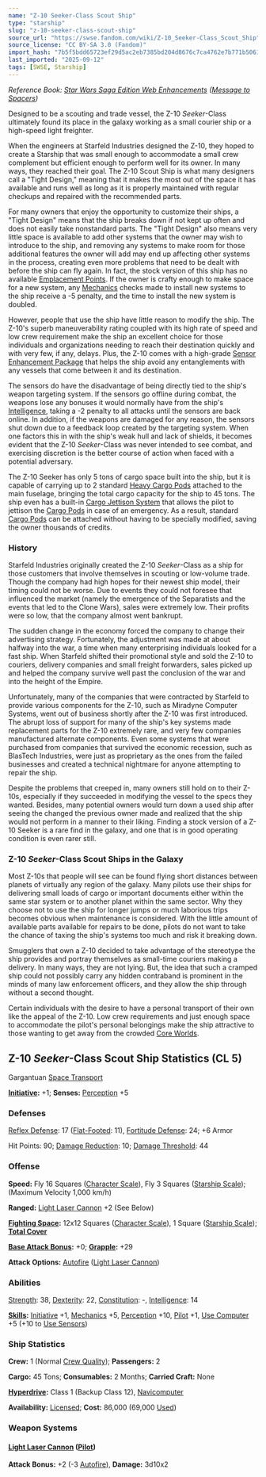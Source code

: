 ```yaml
---
name: "Z-10 Seeker-Class Scout Ship"
type: "starship"
slug: "z-10-seeker-class-scout-ship"
source_url: "https://swse.fandom.com/wiki/Z-10_Seeker-Class_Scout_Ship"
source_license: "CC BY-SA 3.0 (Fandom)"
import_hash: "7b5f5bdd65723ef29d5ac2eb7385bd204d8676c7ca4762e7b771b5061fc89a7e"
last_imported: "2025-09-12"
tags: [SWSE, Starship]
---
```

*Reference Book: [Star Wars Saga Edition Web Enhancements](https://swse.fandom.com/wiki/Star_Wars_Saga_Edition_Web_Enhancements) ([Message to Spacers](https://swse.fandom.com/wiki/Message_to_Spacers))*

Designed to be a scouting and trade vessel, the Z-10 *Seeker*-Class ultimately found its place in the galaxy working as a small courier ship or a high-speed light freighter.

When the engineers at Starfeld Industries designed the Z-10, they hoped to create a Starship that was small enough to accommodate a small crew complement but efficient enough to perform well for its owner. In many ways, they reached their goal. The Z-10 Scout Ship is what many designers call a "Tight Design," meaning that it makes the most out of the space it has available and runs well as long as it is properly maintained with regular checkups and repaired with the recommended parts.

For many owners that enjoy the opportunity to customize their ships, a "Tight Design" means that the ship breaks down if not kept up often and does not easily take nonstandard parts. The "Tight Design" also means very little space is available to add other systems that the owner may wish to introduce to the ship, and removing any systems to make room for those additional features the owner will add may end up affecting other systems in the process, creating even more problems that need to be dealt with before the ship can fly again. In fact, the stock version of this ship has no available [Emplacement Points](https://swse.fandom.com/wiki/Emplacement_Points). If the owner is crafty enough to make space for a new system, any [Mechanics](https://swse.fandom.com/wiki/Mechanics) checks made to install new systems to the ship receive a -5 penalty, and the time to install the new system is doubled.

However, people that use the ship have little reason to modify the ship. The Z-10's superb maneuverability rating coupled with its high rate of speed and low crew requirement make the ship an excellent choice for those individuals and organizations needing to reach their destination quickly and with very few, if any, delays. Plus, the Z-10 comes with a high-grade [Sensor Enhancement Package](https://swse.fandom.com/wiki/Sensor_Enhancement_Package) that helps the ship avoid any entanglements with any vessels that come between it and its destination.

The sensors do have the disadvantage of being directly tied to the ship's weapon targeting system. If the sensors go offline during combat, the weapons lose any bonuses it would normally have from the ship's [Intelligence](https://swse.fandom.com/wiki/Intelligence), taking a -2 penalty to all attacks until the sensors are back online. In addition, if the weapons are damaged for any reason, the sensors shut down due to a feedback loop created by the targeting system. When one factors this in with the ship's weak hull and lack of shields, it becomes evident that the Z-10 *Seeker*-Class was never intended to see combat, and exercising discretion is the better course of action when faced with a potential adversary.

The Z-10 Seeker has only 5 tons of cargo space built into the ship, but it is capable of carrying up to 2 standard [Heavy Cargo Pods](https://swse.fandom.com/wiki/Heavy_Cargo_Pods) attached to the main fuselage, bringing the total cargo capacity for the ship to 45 tons. The ship even has a built-in [Cargo Jettison System](https://swse.fandom.com/wiki/Cargo_Jettison_System) that allows the pilot to jettison the [Cargo Pods](https://swse.fandom.com/wiki/Cargo_Pods) in case of an emergency. As a result, standard [Cargo Pods](https://swse.fandom.com/wiki/Cargo_Pods) can be attached without having to be specially modified, saving the owner thousands of credits.

### History
Starfeld Industries originally created the Z-10 *Seeker*-Class as a ship for those customers that involve themselves in scouting or low-volume trade. Though the company had high hopes for their newest ship model, their timing could not be worse. Due to events they could not foresee that influenced the market (namely the emergence of the Separatists and the events that led to the Clone Wars), sales were extremely low. Their profits were so low, that the company almost went bankrupt.

The sudden change in the economy forced the company to change their advertising strategy. Fortunately, the adjustment was made at about halfway into the war, a time when many enterprising individuals looked for a fast ship. When Starfeld shifted their promotional style and sold the Z-10 to couriers, delivery companies and small freight forwarders, sales picked up and helped the company survive well past the conclusion of the war and into the height of the Empire.

Unfortunately, many of the companies that were contracted by Starfeld to provide various components for the Z-10, such as Miradyne Computer Systems, went out of business shortly after the Z-10 was first introduced. The abrupt loss of support for many of the ship's key systems made replacement parts for the Z-10 extremely rare, and very few companies manufactured alternate components. Even some systems that were purchased from companies that survived the economic recession, such as BlasTech Industries, were just as proprietary as the ones from the failed businesses and created a technical nightmare for anyone attempting to repair the ship.

Despite the problems that creeped in, many owners still hold on to their Z-10s, especially if they succeeded in modifying the vessel to the specs they wanted. Besides, many potential owners would turn down a used ship after seeing the changed the previous owner made and realized that the ship would not perform in a manner to their liking. Finding a stock version of a Z-10 Seeker is a rare find in the galaxy, and one that is in good operating condition is even rarer still.

### Z-10 *Seeker*-Class Scout Ships in the Galaxy
Most Z-10s that people will see can be found flying short distances between planets of virtually any region of the galaxy. Many pilots use their ships for delivering small loads of cargo or important documents either within the same star system or to another planet within the same sector. Why they choose not to use the ship for longer jumps or much laborious trips becomes obvious when maintenance is considered. With the little amount of available parts available for repairs to be done, pilots do not want to take the chance of taxing the ship's systems too much and risk it breaking down.

Smugglers that own a Z-10 decided to take advantage of the stereotype the ship provides and portray themselves as small-time couriers making a delivery. In many ways, they are not lying. But, the idea that such a cramped ship could not possibly carry any hidden contraband is prominent in the minds of many law enforcement officers, and they allow the ship through without a second thought.

Certain individuals with the desire to have a personal transport of their own like the appeal of the Z-10. Low crew requirements and just enough space to accommodate the pilot's personal belongings make the ship attractive to those wanting to get away from the crowded [Core Worlds](https://swse.fandom.com/wiki/Core_Worlds).

## Z-10 *Seeker*-Class Scout Ship Statistics (CL 5)
Gargantuan [Space Transport](https://swse.fandom.com/wiki/Space_Transport)

**[Initiative](https://swse.fandom.com/wiki/Initiative):** +1; **Senses:** [Perception](https://swse.fandom.com/wiki/Perception) +5
### Defenses
[Reflex Defense](https://swse.fandom.com/wiki/Reflex_Defense_(Vehicles)): 17 ([Flat-Footed](https://swse.fandom.com/wiki/Flat-Footed): 11), [Fortitude Defense](https://swse.fandom.com/wiki/Fortitude_Defense_(Vehicles)): 24; +6 Armor

Hit Points: 90; [Damage Reduction](https://swse.fandom.com/wiki/Damage_Reduction): 10; [Damage Threshold](https://swse.fandom.com/wiki/Damage_Threshold_(Vehicles)): 44
### Offense
**Speed:** Fly 16 Squares ([Character Scale](https://swse.fandom.com/wiki/Character_Scale)), Fly 3 Squares ([Starship Scale](https://swse.fandom.com/wiki/Starship_Scale)); (Maximum Velocity 1,000 km/h)

**Ranged:** [Light Laser Cannon](https://swse.fandom.com/wiki/Light_Laser_Cannon) +2 (See Below)

**[Fighting Space](https://swse.fandom.com/wiki/Fighting_Space):** 12x12 Squares ([Character Scale](https://swse.fandom.com/wiki/Character_Scale)), 1 Square ([Starship Scale](https://swse.fandom.com/wiki/Starship_Scale)); **[Total Cover](https://swse.fandom.com/wiki/Total_Cover)**

**[Base Attack Bonus](https://swse.fandom.com/wiki/Base_Attack_Bonus):** +0; **[Grapple](https://swse.fandom.com/wiki/Grapple):** +29

**Attack Options:** [Autofire](https://swse.fandom.com/wiki/Autofire_(Vehicle_Combat)) ([Light Laser Cannon](https://swse.fandom.com/wiki/Light_Laser_Cannon))
### Abilities
[Strength](https://swse.fandom.com/wiki/Strength): 38, [Dexterity](https://swse.fandom.com/wiki/Dexterity): 22, [Constitution](https://swse.fandom.com/wiki/Constitution): -, [Intelligence](https://swse.fandom.com/wiki/Intelligence): 14

**[Skills](https://swse.fandom.com/wiki/Skills):** [Initiative](https://swse.fandom.com/wiki/Initiative) +1, [Mechanics](https://swse.fandom.com/wiki/Mechanics) +5, [Perception](https://swse.fandom.com/wiki/Perception) +10, [Pilot](https://swse.fandom.com/wiki/Pilot) +1, [Use Computer](https://swse.fandom.com/wiki/Use_Computer) +5 (+10 to [Use Sensors](https://swse.fandom.com/wiki/Use_Sensors))
### Ship Statistics
**Crew:** 1 (Normal [Crew Quality](https://swse.fandom.com/wiki/Crew_Quality)); **Passengers:** 2

**Cargo:** 45 Tons; **Consumables:** 2 Months; **Carried Craft:** None

**[Hyperdrive](https://swse.fandom.com/wiki/Hyperdrive):** Class 1 (Backup Class 12), [Navicomputer](https://swse.fandom.com/wiki/Navicomputer)

**Availability:** [Licensed](https://swse.fandom.com/wiki/Licensed); **Cost:** 86,000 (69,000 [Used](https://swse.fandom.com/wiki/Used))
### Weapon Systems
#### **[Light Laser Cannon](https://swse.fandom.com/wiki/Light_Laser_Cannon) ([Pilot](https://swse.fandom.com/wiki/Pilot_(Vehicle_Combat)))**
**Attack Bonus:** +2 (-3 [Autofire](https://swse.fandom.com/wiki/Autofire_(Vehicle_Combat))), **Damage:** 3d10x2